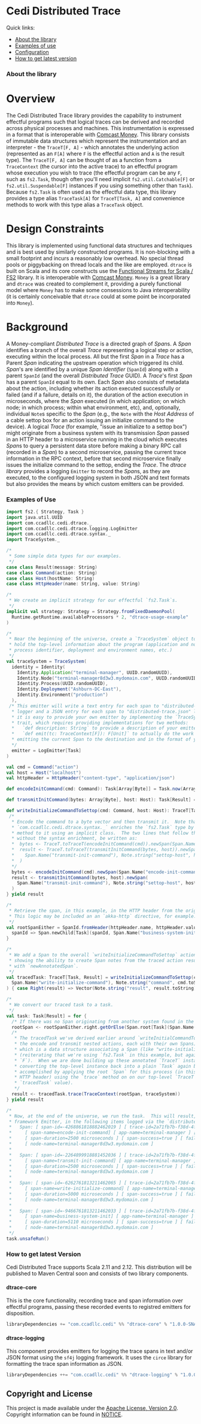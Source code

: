 # Cedi Distributed Trace

Quick links:

- [About the library](#about)
- [Examples of use](#usage)
- [Configuration](#config)
- [How to get latest version](#getit)

### <a id="about"></a>About the library

Overview
========

The Cedi Distributed Trace library provides the capability to instrument effectful programs such that logical traces can be derived and recorded across physical processes and machines.  This instrumentation is expressed in a format that is interoperable with [Comcast Money](https://github.com/Comcast/money).  This library consists of immutable data structures which represent the instrumentation and an interpreter - the `TraceT[F, A]` - which annotates the underlying action (represented as an `F[A]` where `F` is the effectful action and `A` is the result type).  The `TraceT[F, A]` can be thought of as a function from a `TraceContext` (the cursor into the active trace) to an effectful program whose execution you wish to trace (the effectful program can be any `F`, such as `fs2.Task`, though often you'll need implicit `fs2.util.Catchable[F]` or `fs2.util.Suspendable[F]` instances if you using something other than `Task`).  Because `fs2.Task` is often used as the effectful data type, this library provides a type alias `TraceTask[A]` for `TraceT[Task, A]` and convenience methods to work with this type alias a `TraceTask` object.

Design Constraints
==================

This library is implemented using functional data structures and techniques and is best used by similarly constructed programs.
It is non-blocking with a small footprint and incurs a reasonably low overhead.
No special thread pools or piggybacking on thread locals and the like are employed.
`dtrace` is built on Scala and its core constructs use the [Functional Streams for Scala / FS2](https://github.com/functional-streams-for-scala/fs2) library.
It is interoperable with [Comcast Money](https://github.com/Comcast/money).  `Money` is a great library and `dtrace` was created to complement it, providing a purely functional model where `Money` has to make some consessions to Java interoperability (it is certainly conceivable that `dtrace` could at some point be incorporated into `Money`).

Background
==========

A Money-compliant *Distributed Trace* is a directed graph of *Span*s. A *Span* identifies a branch of the overall *Trace* representing a logical step or action, executing within the local process.  All but the first *Span* in a *Trace* has a Parent *Span* indicating the upstream operation which triggered its child.  *Span*'s are identified by a unique *Span Identifier* (`SpanId`) along with a parent `SpanId` (and the overall *Distributed Trace* GUID).  A *Trace*'s first *Span* has a parent `SpanId` equal to its own.  Each *Span* also consists of metadata about the action, including whether its action executed successfully or failed (and if a failure, details on it), the duration of the action execution in microseconds, where the *Span* executed (in which application; on which node; in which process; within what environment, etc), and, optionally, individual `Note`s specific to the *Span* (e.g., the `Note` with the *Host Address* of a cable settop box for an action issuing an initialize command to the device).  A logical *Trace* (for example, "issue an initialize to a settop box") might originate from a business system with its transmission *Span* passed in an HTTP header to a microservice running in the cloud which executes *Span*s to query a persistent data store before making a binary RPC call (recorded in a *Span*) to a second microservice, passing the current trace information in the RPC context, before that second microservice finally issues the initialize command to the settop, ending the *Trace*.  The *dtrace library* provides a logging `Emitter` to record the *Span*s, as they are executed, to the configured logging system in both JSON and text formats but also provides the means by which custom emitters can be provided.


### <a id="usage"></a> Examples of Use

```scala
import fs2.{ Strategy, Task }
import java.util.UUID
import com.ccadllc.cedi.dtrace._
import com.ccadllc.cedi.dtrace.logging.LogEmitter
import com.ccadllc.cedi.dtrace.syntax._
import TraceSystem._

/*
 * Some simple data types for our examples.
 */
case class Result(message: String)
case class Command(action: String)
case class Host(hostName: String)
case class HttpHeader(name: String, value: String)

/*
 * We create an implicit strategy for our effectful `fs2.Task`s.
 */
implicit val strategy: Strategy = Strategy.fromFixedDaemonPool(
  Runtime.getRuntime.availableProcessors * 2, "dtrace-usage-example"
)

/*
 * Near the beginning of the universe, create a `TraceSystem` object to
 * hold the top-level information about the program (application and node name,
 * process identifier, deployment and environment names, etc.)
 */
val traceSystem = TraceSystem(
  identity = Identity(
    Identity.Application("terminal-manager", UUID.randomUUID),
    Identity.Node("terminal-manager8d3w3.mydomain.com", UUID.randomUUID),
    Identity.Process(UUID.randomUUID),
    Identity.Deployment("Ashburn-DC-East"),
    Identity.Environment("production")
  ),
 /* This emitter will write a text entry for each span to "distributed-trace.txt"
  * logger and a JSON entry for each span to "distributed-trace.json" logger; however,
  * it is easy to provide your own emitter by implementing the `TraceSystem.Emitter[F]`
  * trait, which requires providing implementations for two methods:
  *   `def description: String` to provide a description of your emitter and
  *   `def emit(tc: TraceContext[F]): F[Unit]` to actually do the work of
  * emitting the current Span to the destination and in the format of your choosing.
  */
  emitter = LogEmitter[Task]
)

val cmd = Command("action")
val host = Host("localhost")
val httpHeader = HttpHeader("content-type", "application/json")

def encodeInitCommand(cmd: Command): Task[Array[Byte]] = Task.now(Array(20.toByte, 10.toByte, 10.toByte))

def transmitInitCommand(bytes: Array[Byte], host: Host): Task[Result] = Task.now(Result("success!"))

def writeInitializeCommandToSettop(cmd: Command, host: Host): TraceT[Task, Result] = for {
 /*
  * Encode the command to a byte vector and then transmit it.  Note that the import of
  * `com.ccadllc.cedi.dtrace.syntax._` enriches the `fs2.Task` type by adding a `newSpan`
  * method to it using an implicit class.  The two lines that follow this comment would,
  * without the syntax enrichment, be written as:
  *  bytes <- TraceT.toTraceT(encodeInitCommand(cmd)).newSpan(Span.Name("encode-init-command"), Note.string("cmd", cmd.toString))
  *  result <- TraceT.toTraceT(transmitInitCommand(bytes, host)).newSpan(
  *    Span.Name("transmit-init-command"), Note.string("settop-host", host.toString), Note.long("payload-size", bytes.size.toLong)
  *  )
  */
  bytes <- encodeInitCommand(cmd).newSpan(Span.Name("encode-init-command"), Note.string("cmd", cmd.toString))
  result <- transmitInitCommand(bytes, host).newSpan(
    Span.Name("transmit-init-command"), Note.string("settop-host", host.toString), Note.long("payload-size", bytes.size.toLong)
  )
} yield result

/*
 * Retrieve the span, in this example, in the HTTP header from the originating business system, if it exists.
 * This logic may be included an an `akka-http` directive, for example.
 */
val rootSpanEither = SpanId.fromHeader(httpHeader.name, httpHeader.value).right.map {
  spanId => Span.newChild[Task](spanId, Span.Name("business-system-init"))
}

/*
 * We add a Span to the overall `writeInitializeCommandToSettop` action,
 * showing the ability to create Span notes from the traced action result
 * with `newAnnotatedSpan`.
 */
val tracedTask: TraceT[Task, Result] = writeInitializeCommandToSettop(cmd, host).newAnnotatedSpan(
  Span.Name("write-initialize-command"), Note.string("command", cmd.toString), Note.string("host", host.toString)
) { case Right(result) => Vector(Note.string("result", result.toString)) }

/*
 * We convert our traced task to a task.
 */
val task: Task[Result] = for {
  /* If there was no Span originating from another system found in the HTTP Header, we create a local root Span */
  rootSpan <- rootSpanEither.right.getOrElse(Span.root[Task](Span.Name("locally-initiated-init")))
  /*
   * The tracedTask we've derived earlier around `writeInitialCommandToSettop` (which includes
   * the encode and transmit nested actions, each with their own Spans) is an instance of `TraceT[Task, A]`,
   * which is a data structure associating a Span (like "write-initialize-command") with its underlying `Task`
   * (reiterating that we're using `fs2.Task` in this example, but again, `Task` can be substituted with any
   * `F`).  When we are done building up these annotated `TraceT` instances, we need to "tie the knot" by
   * converting the top-level instance back into a plain `Task` again before we can actually run it. This is
   * accomplished by applying the root `Span` for this process (in this example, the one we extracted from an
   * HTTP header) using the `trace` method on on our top-level `TraceT` instance (represented here by the
   * `tracedTask` value).
   */
  result <- tracedTask.trace(TraceContext(rootSpan, traceSystem))
} yield result

/*
 * Now, at the end of the universe, we run the task.  This will result, in this example using the supplied logging
 * framework Emitter, in the following items logged via the `distributed-trace.txt` logger:
 *   Span: [ span-id=-4268861818882462019 ] [ trace-id=2a71fb7b-f38d-4f6a-a4d1-229c6c5bc963 ] [ parent-id=-6262761813211462065 ]
 *     [ span-name=encode-init-command] [ app-name=terminal-manager ] [ start-time=2016-09-26T00:29:14.802Z ]
 *     [ span-duration=2500 microseconds ] [ span-success=true ] [ failure-detail=N/A ][ notes=[name=command,value=INIT] ]
 *     [ node-name=terminal-manager8d3w3.mydomain.com ]
 *
 *   Span: [ span-id=-2264899918881452036 ] [ trace-id=2a71fb7b-f38d-4f6a-a4d1-229c6c5bc963 ] [ parent-id=-6262761813211462065 ]
 *     [ span-name=transmit-init-command] [ app-name=terminal-manager ] [ start-time=2016-09-26T00:29:14.799Z ]
 *     [ span-duration=2500 microseconds ] [ span-success=true ] [ failure-detail=N/A ][ notes=[name=command,value=INIT] ]
 *     [ node-name=terminal-manager8d3w3.mydomain.com ]
 *
 *   Span: [ span-id=-6262761813211462065 ] [ trace-id=2a71fb7b-f38d-4f6a-a4d1-229c6c5bc963 ] [ parent-id=-9466761813211462033 ]
 *     [ span-name=write-initialize-command] [ app-name=terminal-manager ] [ start-time=2016-09-26T00:29:14.797Z ]
 *     [ span-duration=5000 microseconds ] [ span-success=true ] [ failure-detail=N/A ][ notes=[name=command,value=INIT] ]
 *     [ node-name=terminal-manager8d3w3.mydomain.com ]
 *
 *   Span: [ span-id=-9466761813211462033 ] [ trace-id=2a71fb7b-f38d-4f6a-a4d1-229c6c5bc963 ] [ parent-id=2488084092502843745 ]
 *     [ span-name=business-system-init] [ app-name=terminal-manager ] [ start-time=2016-09-26T00:29:14.793Z ]
 *     [ span-duration=5110 microseconds ] [ span-success=true ] [ failure-detail=N/A ][ notes=[] ]
 *     [ node-name=terminal-manager8d3w3.mydomain.com ]
 */
task.unsafeRun()
```

### <a id="getit"></a>How to get latest Version

Cedi Distributed Trace supports Scala 2.11 and 2.12. This distribution will be published to Maven Central soon and consists of two library components.

#### dtrace-core

This is the core functionality, recording trace and span information over effectful programs, passing these recorded events to registred emitters for disposition.


```scala
libraryDependencies += "com.ccadllc.cedi" %% "dtrace-core" % "1.0.0-SNAPSHOT"
```

#### dtrace-logging

This component provides emitters for logging the trace spans in text and/or JSON format using the `sf4j` logging framework.  It uses the `circe` library for formatting the trace span information as JSON.

```scala
libraryDependencies ++= "com.ccadllc.cedi" %% "dtrace-logging" % "1.0.0-SNAPSHOT"
```

## Copyright and License

This project is made available under the [Apache License, Version 2.0](LICENSE). Copyright information can be found in [NOTICE](NOTICE).
